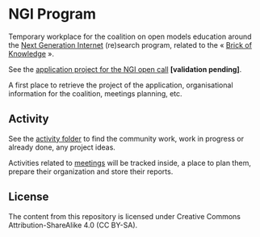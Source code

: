 # NGI Program

Temporary workplace for the coalition on open models education around the [Next Generation Internet]() (re)search program, related to the « [Brick of
Knowledge](https://open-models.org) ».

See the [application project for the NGI open call]() **[validation pending]**.

A first place to retrieve the project of the application, organisational information for the coalition, meetings
planning, etc.

## Activity

See the [activity folder](/activity) to find the community work, work in progress or already done, any project ideas.

Activities related to [meetings](/activity/meetings) will be tracked inside, a place to plan them, prepare their organization and store their reports.

## License

The content from this repository is licensed under Creative Commons Attribution-ShareAlike 4.0 (CC BY-SA).
